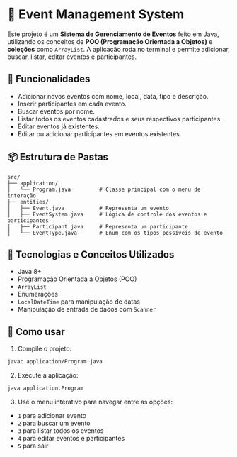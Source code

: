 # 🎉 Event Management System

Este projeto é um **Sistema de Gerenciamento de Eventos** feito em Java, utilizando os conceitos de **POO (Programação Orientada a Objetos)** e **coleções** como `ArrayList`. A aplicação roda no terminal e permite adicionar, buscar, listar, editar eventos e participantes.

## 🚀 Funcionalidades

- Adicionar novos eventos com nome, local, data, tipo e descrição.
- Inserir participantes em cada evento.
- Buscar eventos por nome.
- Listar todos os eventos cadastrados e seus respectivos participantes.
- Editar eventos já existentes.
- Editar ou adicionar participantes em eventos existentes.

## 📦 Estrutura de Pastas

```
src/
├── application/
│   └── Program.java         # Classe principal com o menu de interação
├── entities/
│   ├── Event.java           # Representa um evento
│   ├── EventSystem.java     # Lógica de controle dos eventos e participantes
│   ├── Participant.java     # Representa um participante
│   └── EventType.java       # Enum com os tipos possíveis de evento
```

## 🧠 Tecnologias e Conceitos Utilizados

- Java 8+
- Programação Orientada a Objetos (POO)
- `ArrayList`
- Enumerações
- `LocalDateTime` para manipulação de datas
- Manipulação de entrada de dados com `Scanner`

## 📝 Como usar

1. Compile o projeto:

```bash
javac application/Program.java
```

2. Execute a aplicação:

```bash
java application.Program
```

3. Use o menu interativo para navegar entre as opções:

- `1` para adicionar evento
- `2` para buscar um evento
- `3` para listar todos os eventos
- `4` para editar eventos e participantes
- `5` para sair  
